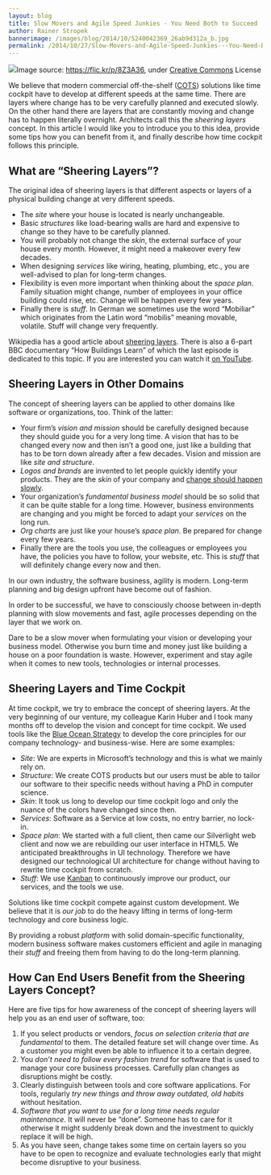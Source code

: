 ```yaml
---
layout: blog
title: Slow Movers and Agile Speed Junkies - You Need Both to Succeed
author: Rainer Stropek
bannerimage: /images/blog/2014/10/5240042369_26ab9d312a_b.jpg
permalink: /2014/10/27/Slow-Movers-and-Agile-Speed-Junkies---You-Need-Both-to-Succeed
---
```


<div class="imageCaption" xmlns="http://www.w3.org/1999/xhtml">
  <img src="{{site.baseurl}}images/blog/2014/10/5240042369_26ab9d312a_b.jpg" />Image source: <a href="https://flic.kr/p/8Z3A36" target="_blank">https://flic.kr/p/8Z3A36</a>, under <a href="https://creativecommons.org/licenses/by-nc-nd/2.0/" target="_blank">Creative Commons</a> License</div><p xmlns="http://www.w3.org/1999/xhtml">We believe that modern commercial off-the-shelf (<a href="http://en.wikipedia.org/wiki/Commercial_off-the-shelf" target="_blank">COTS</a>) solutions like time cockpit have to develop at different speeds at the same time. There are layers where change has to be very carefully planned and executed slowly. On the other hand there are layers that are constantly moving and change has to happen literally overnight. Architects call this the <em>sheering layers</em> concept. In this article I would like you to introduce you to this idea, provide some tips how you can benefit from it, and finally describe how time cockpit follows this principle.</p><h2 xmlns="http://www.w3.org/1999/xhtml">What are “Sheering Layers”?</h2><p xmlns="http://www.w3.org/1999/xhtml">The original idea of sheering layers is that different aspects or layers of a physical building change at very different speeds.</p><ul xmlns="http://www.w3.org/1999/xhtml">
  <li>The <em>site</em> where your house is located is nearly unchangeable.</li>
  <li>Basic <em>structures</em> like load-bearing walls are hard and expensive to change so they have to be carefully planned.</li>
  <li>You will probably not change the <em>skin</em>, the external surface of your house every month. However, it might need a makeover every few decades.</li>
  <li>When designing <em>services</em> like wiring, heating, plumbing, etc., you are well-advised to plan for long-term changes.</li>
  <li>Flexibility is even more important when thinking about the <em>space plan</em>. Family situation might change, number of employees in your office building could rise, etc. Change will be happen every few years.</li>
  <li>Finally there is <em>stuff</em>. In German we sometimes use the word “Mobiliar” which originates from the Latin word “mobilis” meaning movable, volatile. Stuff will change very frequently.</li>
</ul><p class="showcase" xmlns="http://www.w3.org/1999/xhtml">Wikipedia has a good article about <a href="http://en.wikipedia.org/wiki/Shearing_layers">sheering layers</a>. There is also a 6-part BBC documentary “How Buildings Learn” of which the last episode is dedicated to this topic. If you are interested you can watch it <a href="http://youtu.be/HTSbtM12IZw">on YouTube</a>.</p><h2 xmlns="http://www.w3.org/1999/xhtml">Sheering Layers in Other Domains</h2><p xmlns="http://www.w3.org/1999/xhtml">The concept of sheering layers can be applied to other domains like software or organizations, too. Think of the latter:</p><ul xmlns="http://www.w3.org/1999/xhtml">
  <li>Your firm’s <em>vision and mission</em> should be carefully designed because they should guide you for a very long time. A vision that has to be changed every now and then isn’t a good one, just like a building that has to be torn down already after a few decades. Vision and mission are like <em>site and structure</em>.</li>
  <li>
    <em>Logos and brands</em> are invented to let people quickly identify your products. They are the <em>skin</em> of your company and <a href="http://www.hongkiat.com/blog/logo-evolution/">change should happen slowly</a>.</li>
  <li>Your organization’s <em>fundamental business model</em> should be so solid that it can be quite stable for a long time. However, business environments are changing and you might be forced to adapt your <em>services</em> on the long run.</li>
  <li>
    <em>Org charts</em> are just like your house’s <em>space plan</em>. Be prepared for change every few years.</li>
  <li>Finally there are the tools you use, the colleagues or employees you have, the policies you have to follow, your website, etc. This is <em>stuff</em> that will definitely change every now and then.</li>
</ul><p xmlns="http://www.w3.org/1999/xhtml">In our own industry, the software business, agility is modern. Long-term planning and big design upfront have become out of fashion.</p><p class="showcase" xmlns="http://www.w3.org/1999/xhtml">In order to be successful, we have to consciously choose between in-depth planning with slow movements and fast, agile processes depending on the layer that we work on.</p><p xmlns="http://www.w3.org/1999/xhtml">Dare to be a slow mover when formulating your vision or developing your business model. Otherwise you burn time and money just like building a house on a poor foundation is waste. However, experiment and stay agile when it comes to new tools, technologies or internal processes.</p><h2 xmlns="http://www.w3.org/1999/xhtml">Sheering Layers and Time Cockpit</h2><p xmlns="http://www.w3.org/1999/xhtml">At time cockpit, we try to embrace the concept of sheering layers. At the very beginning of our venture, my colleague Karin Huber and I took many months off to develop the vision and concept for time cockpit. We used tools like the <a href="http://en.wikipedia.org/wiki/Blue_Ocean_Strategy">Blue Ocean Strategy</a> to develop the core principles for our company technology- and business-wise. Here are some examples:</p><ul xmlns="http://www.w3.org/1999/xhtml">
  <li>
    <em>Site</em>: We are experts in Microsoft’s technology and this is what we mainly rely on.</li>
  <li>
    <em>Structure</em>: We create COTS products but our users must be able to tailor our software to their specific needs without having a PhD in computer science.</li>
  <li>
    <em>Skin</em>: It took us long to develop our time cockpit logo and only the nuance of the colors have changed since then.</li>
  <li>
    <em>Services</em>: Software as a Service at low costs, no entry barrier, no lock-in.</li>
  <li>
    <em>Space plan</em>: We started with a full client, then came our Silverlight web client and now we are rebuilding our user interface in HTML5. We anticipated breakthroughs in UI technology. Therefore we have designed our technological UI architecture for change without having to rewrite time cockpit from scratch.</li>
  <li>
    <em>Stuff</em>: We use <a href="http://en.wikipedia.org/wiki/Kanban_(development)">Kanban</a> to continuously improve our product, our services, and the tools we use.</li>
</ul><p xmlns="http://www.w3.org/1999/xhtml">Solutions like time cockpit compete against custom development. We believe that it is <em>our job</em> to do the heavy lifting in terms of long-term technology and core business logic.</p><p class="showcase" xmlns="http://www.w3.org/1999/xhtml">By providing a robust <em>platform</em> with solid domain-specific functionality, modern business software makes customers efficient and agile in managing their <em>stuff</em> and freeing them from having to do the long-term planning.</p><h2 xmlns="http://www.w3.org/1999/xhtml">How Can End Users Benefit from the Sheering Layers Concept?</h2><p xmlns="http://www.w3.org/1999/xhtml">Here are five tips for how awareness of the concept of sheering layers will help you as an end user of software, too:</p><ol xmlns="http://www.w3.org/1999/xhtml">
  <li>If you select products or vendors, <em>focus on selection criteria that are fundamental</em> to them. The detailed feature set will change over time. As a customer you might even be able to influence it to a certain degree.</li>
  <li>You <em>don’t need to follow every fashion trend</em> for software that is used to manage your core business processes. Carefully plan changes as disruptions might be costly.</li>
  <li>Clearly distinguish between tools and core software applications. For tools, regularly <em>try new things and throw away outdated, old habits</em> without hesitation.</li>
  <li>
    <em>Software that you want to use for a long time needs regular maintenance</em>. It will never be “done”. Someone has to care for it otherwise it might suddenly break down and the investment to quickly replace it will be high.</li>
  <li>As you have seen, change takes some time on certain layers so you have to be open to recognize and evaluate technologies early that might become disruptive to your business.</li>
</ol>